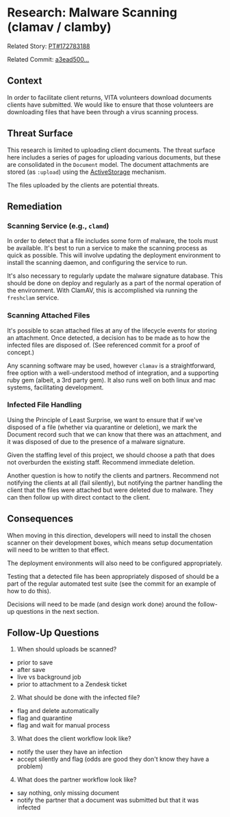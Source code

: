 # Research: Malware Scanning (clamav / clamby)

Related Story: [PT#172783188](https://www.pivotaltracker.com/story/show/172783188)

Related Commit:
[a3ead500...](https://github.com/codeforamerica/vita-min/commit/a3ead500b93ce2f72192422af9e25efd49c8e1b2)

## Context

In order to facilitate client returns, VITA volunteers download documents clients
have submitted. We would like to ensure that those volunteers are downloading
files that have been through a virus scanning process.

## Threat Surface

This research is limited to uploading client documents. The threat surface here
includes a series of pages for uploading various documents, but these are
consolidated in the `Document` model. The document attachments are stored (as
`:upload`) using the
[ActiveStorage](https://edgeguides.rubyonrails.org/active_storage_overview.html) mechanism.

The files uploaded by the clients are potential threats.

## Remediation

### Scanning Service (e.g., `clamd`)

In order to detect that a file includes some form of malware, the tools must be
available. It's best to run a service to make the scanning process as quick as
possible. This will involve updating the deployment environment to install the
scanning daemon, and configuring the service to run.

It's also necessary to regularly update the malware signature database. This
should be done on deploy and regularly as a part of the normal operation of the
environment. With ClamAV, this is accomplished via running the `freshclam`
service.

### Scanning Attached Files

It's possible to scan attached files at any of the lifecycle events for storing
an attachment. Once detected, a decision has to be made as to how the infected
files are disposed of. (See referenced commit for a proof of concept.)

Any scanning software may be used, however `clamav` is a straightforward, free
option with a well-understood method of integration, and a supporting ruby gem
(albeit, a 3rd party gem). It also runs well on both linux and mac systems,
facilitating development.

### Infected File Handling

Using the Principle of Least Surprise, we want to ensure that if we've disposed
of a file (whether via quarantine or deletion), we mark the Document record such
that we can know that there was an attachment, and it was disposed of due to the
presence of a malware signature.

Given the staffing level of this project, we should choose a path that does not
overburden the existing staff. Recommend immediate deletion.

Another question is how to notify the clients and partners. Recommend not
notifying the clients at all (fail silently), but notifying the partner handling
the client that the files were attached but were deleted due to malware. They
can then follow up with direct contact to the client.

## Consequences

When moving in this direction, developers will need to install the chosen
scanner on their development boxes, which means setup documentation will need to
be written to that effect.

The deployment environments will also need to be configured appropriately.

Testing that a detected file has been appropriately disposed of should be a part
of the regular automated test suite (see the commit for an example of how to do
this).

Decisions will need to be made (and design work done) around the follow-up
questions in the next section.

## Follow-Up Questions

1. When should uploads be scanned? 
  * prior to save
  * after save
  * live vs background job
  * prior to attachment to a Zendesk ticket
2. What should be done with the infected file?
  * flag and delete automatically
  * flag and quarantine
  * flag and wait for manual process
3. What does the client workflow look like?
  * notify the user they have an infection
  * accept silently and flag (odds are good they don't
    know they have a problem)
4. What does the partner workflow look like?
  * say nothing, only missing document
  * notify the partner that a document was submitted but that it was infected

